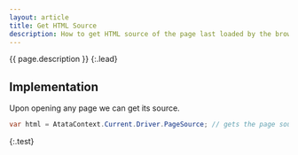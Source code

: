 ```yaml
---
layout: article
title: Get HTML Source
description: How to get HTML source of the page last loaded by the browser.
---
```


{{ page.description }}
{:.lead}

## Implementation

Upon opening any page we can get its source.

```cs
var html = AtataContext.Current.Driver.PageSource; // gets the page source.
```
{:.test}